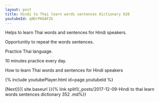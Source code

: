```yaml
---
layout: post
title: Hindi to Thai learn words sentences dictionary 928 
youtubeId: q0DrPHGAFZk
---
```

 
 
Helps to learn Thai words and sentences for Hindi speakers.

Opportunitiy to repeat the words sentences. 

Practice Thai language. 
 
10 minutes practice every day. 
 
How to learn Thai words and sentences for Hindi speakers 
 
{% include youtubePlayer.html id=page.youtubeId %}
 
 
[Next]({{ site.baseurl }}{% link  split1/_posts/2017-12-09-Hindi to thai learn words sentences dictionary 352 .md%})
 
